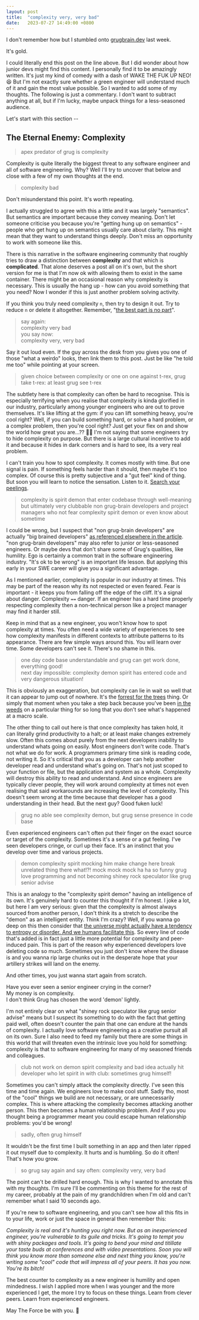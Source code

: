 ```yaml
---
layout: post
title:  "complexity very, very bad"
date:   2023-07-27 14:49:00 +0800
---
```


I don't remember how but I stumbled onto [grugbrain.dev](https://grugbrain.dev) last week.

It's gold. 

I could literally end this post on the line above. But I did wonder about how junior devs might find this content. I personally find it to be amazingly written. It's just my kind of comedy with a dash of WAKE THE FUK UP NEO! 😆 But I'm not exactly sure whether a green engineer will understand much of it and gain the most value possible. So I wanted to add some of my thoughts. The following is just a commentary. I don't want to subtract anything at all, but if I'm lucky, maybe unpack things for a less-seasoned audience. 

Let's start with this section --

## The Eternal Enemy: Complexity

> apex predator of grug is complexity

Complexity is quite literally the biggest threat to any software engineer and all of software engineering. Why? Well I'll try to uncover that below and close with a few of my own thoughts at the end.

> complexity bad  

Don't misunderstand this point. It's worth repeating. 

I actually struggled to agree with this a little and it was largely "semantics". But semantics are important because they convey meaning. Don't let someone criticise you because you're "getting hung up on semantics" - people who get hung up on semantics usually care about clarity. This might mean that they want to understand things deeply. Don't miss an opportunity to work with someone like this. 

There is this narrative in the software engineering community that roughly tries to draw a distinction between **complexity** and that which is **complicated**. That alone deserves a post all on it's own, but the short version for me is that I'm now ok with allowing them to exist in the same container. There might be an occasional reason why complexity is necessary. This is usually the hang up - how can you avoid something that you need? Now I wonder if this is just another problem solving activity. 

If you think you truly need complexity `n`, then try to design it out. Try to reduce `n` or delete it altogether. Remember, "[the best part is no part](https://hammerproject.com/2022/11/17/smashing-entropy.html)".

> say again:  
> complexity very bad  
> you say now:  
> complexity very, very bad

Say it out loud even. If the guy across the desk from you gives you one of those "what a weirdo" looks, then link them to this post. Just be like "he told me too" while pointing at your screen. 

> given choice between complexity or one on one against t-rex, grug take t-rex: at least grug see t-rex

The subtlety here is that complexity can often be hard to recognise. This is especially terrifying when you realise that complexity is kinda glorified in our industry, particularly among younger engineers who are out to prove themselves. It's like lifting at the gym: if you can lift something heavy, you're cool right? Well, if you can build something hard, or solve a hard problem, or a complex problem, then you're cool right? Just get your flex on and show the world how great you are...?? 🤷‍♂️ I'm not saying that some engineers try to hide complexity on purpose. But there is a large cultural incentive to add it and because it hides in dark corners and is hard to see, its a very real problem. 

I can't train you how to spot complexity. It comes mostly with time. But one signal is pain. If something feels harder than it should, then maybe it's too complex. Of course this is pretty subjective and a "gut feel" kind of thing. But soon you will learn to notice the sensation. Listen to it. [Search your peelings](https://youtu.be/hVrIyEu6h_E?t=266).

> complexity is spirit demon that enter codebase through well-meaning but ultimately very clubbable non grug-brain developers and project managers who not fear complexity spirit demon or even know about sometime

I could be wrong, but I suspect that "non grug-brain developers" are actually "big brained developers" [as referenced elsewhere in the article](https://grugbrain.dev/). "non grug-brain developers" may also refer to junior or less-seasoned engineers. Or maybe devs that don't share some of Grug's qualities, like humility. Ego is certainly a common trait in the software engineering industry. "It's ok to be wrong" is an important life lesson. But applying this early in your SWE career will give you a significant advantage. 

As I mentioned earlier, complexity is popular in our industry at times. This may be part of the reason why its not respected or even feared. Fear is important - it keeps you from falling off the edge of the cliff. It's a signal about danger. Complexity `==` danger. If an engineer has a hard time properly respecting complexity then a non-technical person like a project manager may find it harder still. 

Keep in mind that as a new engineer, you won't know how to spot complexity at times. You often need a wide variety of experiences to see how complexity manifests in different contexts to attribute patterns to its appearance. There are few simple ways around this. You will learn over time. Some developers can't see it. There's no shame in this. 

> one day code base understandable and grug can get work done, everything good!  
> next day impossible: complexity demon spirit has entered code and very dangerous situation!

This is obviously an exaggeration, but complexity can lie in wait so well that it can appear to jump out of nowhere. It's the [forrest for the trees](https://en.wiktionary.org/wiki/see_the_forest_for_the_trees) thing. Or simply that moment when you take a step back because you've been [in the weeds](https://digitalcultures.net/slang/in-the-weeds/) on a particular thing for so long that you don't see what's happened at a macro scale. 

The other thing to call out here is that once complexity has taken hold, it can literally grind productivity to a halt; or at least make changes extremely slow. Often this comes about purely from the next developers inability to understand whats going on easily. Most engineers don't write code. That's not what we do for work. A programmers primary time sink is reading code, not writing it. So it's critical that you as a developer can help another developer read and understand what's going on. That's not just scoped to your function or file, but the application and system as a whole. Complexity will destroy this ability to read and understand. And since engineers are typically clever people, they will work around complexity at times not even realising that said workarounds are increasing the level of complexity. This doesn't seem wrong at the time because that developer has a good understanding in their head. But the next guy? Good fuken luck!

> grug no able see complexity demon, but grug sense presence in code base

Even experienced engineers can't often put their finger on the exact source or target of the complexity. Sometimes it's a sense or a gut feeling. I've seen developers cringe, or curl up their face. It's an instinct that you develop over time and various projects. 

> demon complexity spirit mocking him make change here break unrelated thing there what!?! mock mock mock ha ha so funny grug love programming and not becoming shiney rock speculator like grug senior advise

This is an analogy to the "complexity spirit demon" having an intelligence of its own. It's genuinely hard to counter this thought if I'm honest. I joke a lot, but here I am very serious: given that the complexity is almost always sourced from another person, I don't think its a stretch to describe the "demon" as an intelligent entity. Think I'm crazy? Well, if you wanna go deep on this then consider that [the universe might actually have a tendency to entropy or disorder. And we humans facilitate this](https://youtu.be/DxL2HoqLbyA). So every line of code that's added is in fact just a little more potential for complexity and peer-induced pain. This is part of the reason why experienced developers love deleting code so much. Sometimes you just don't know where the disease is and you wanna rip large chunks out in the desperate hope that your artillery strikes will land on the enemy. 

And other times, you just wanna start again from scratch. 

Have you ever seen a senior engineer crying in the corner?  
My money is on complexity.  
I don't think Grug has chosen the word 'demon' lightly. 

I'm not entirely clear on what "shiney rock speculator like grug senior advise" means but I suspect its something to do with the fact that getting paid well, often doesn't counter the pain that one can endure at the hands of complexity. I actually love software engineering as a creative pursuit all on its own. Sure I also need to feed my family but there are some things in this world that will threaten even the intrinsic love you hold for something: complexity is that to software engineering for many of my seasoned friends and colleagues. 

> club not work on demon spirit complexity and bad idea actually hit developer who let spirit in with club: sometimes grug himself!

Sometimes you can't simply attack the complexity directly. I've seen this time and time again. We engineers love to make cool stuff. Sadly tho, most of the "cool" things we build are not necessary, or are unnecessarily complex. This is where attacking the complexity becomes attacking another person. This then becomes a human relationship problem. And if you you thought being a programmer meant you could escape human relationship problems: you'd be wrong!

> sadly, often grug himself

It wouldn't be the first time I built something in an app and then later ripped it out myself due to complexity. It hurts and is humbling. So do it often! That's how you grow.

> so grug say again and say often: complexity very, very bad

The point can't be drilled hard enough. This is why I wanted to annotate this with my thoughts. I'm sure I'll be commenting on this theme for the rest of my career, probably at the pain of my grandchildren when I'm old and can't remember what I said 10 seconds ago. 

If you're new to software engineering, and you can't see how all this fits in to your life, work or just the space in general then remember this:

_Complexity is real and it's hunting you right now. But as an inexperienced engineer, you're vulnerable to its guile and tricks. It's going to tempt you with shiny packages and tools. It's going to bend your mind and titillate your taste buds at conferences and with video presentations. Soon you will think you know more than someone else and next thing you know, you're writing some "cool" code that will impress all of your peers. It has you now. You're its bitch!_

The best counter to complexity as a new engineer is humility and open mindedness. I wish I applied more when I was younger and the more experienced I get, the more I try to focus on these things. Learn from clever peers. Learn from experienced engineers. 

May The Force be with you. 🙏